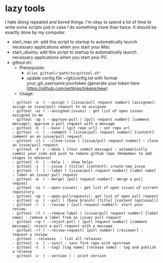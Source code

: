 # lazy tools
 I hate doing repeated and bored things. I'm okay to spend a lot of time to write some scripts just in case I do something more than twice.
 It should be exactly done by my computer.
 
 - start_mac.sh: add this script to startup to automatically launch necessary applications when you start your Mac
 - start_ubuntu: add this script to startup to automatically launch necessary applications when you start your PC
 - gittool.sh:
     - Prerequisite: 
          -  `alias gittool="path/to/gittool.sh"`
          - update config file ~/git/config.txt with format your_git_username:yourtoken (generate your token here https://github.com/settings/tokens/new)
      - Usage:
      ```
      - gittool -a  ( --assign ) [issue/pull request number] [assignee]: assign an issue/pull request to an assignee
      - gittool -ai ( --assigned-issues) : get list of open issues assigned to me
      - gittool -ap ( --approve-pull ) [pull request number] [comment message]: approve a pull request with a message
      - gittool -b  ( --base ) [git repo url] : set repo url
      - gittool -c  ( --comment ) [issue/pull request number] [content]: comment on an issue/pull request
      - gittool -cl ( --close-issue ) [issue/pull request number] : close an issue/pull request
      - gittool -d  ( --done ) [Your commit message] : automatically commit your code and push to remote github repo (Remember to add stages in advance)
      - gittool -h  ( --help ) : show helps
      - gittool -i  ( --issue ) [title] [content]: create new issue
      - gittool -l  ( --label ) [issue/pull request number] [label name] : label an issue/ pull request
      - gittool -m  ( --merge) [pull request number]: merge a pull request
      - gittool -oi ( --open-issues) : get list of open issues of current repository
      - gittool -op ( --open-pullrequests): get list of open pull request
      - gittool -p  ( --pull ) [base branch] [title] [content (optional)]
      - gittool -r  ( --review ) [pull request number]: start your review.
      - gittool -rl ( --remove-label ) [issue/pull request number] [label name] : remove a label from an issue/ pull request
      - gittool -rp ( --reject-pull ) [pull request number] [comment message]: reject a pull request with a message
      - gittool -rr ( --review-request) [pull number] [reviewer] : request a review
      - gittool --releases  : list all releases
      - gittool -s  ( --sync) : sync fork repo with upstream
      - gittool -t  ( --tag) [tag name] [release name] : tag and publish a release
      - gittool -v  ( --version ) : print version

```

 

